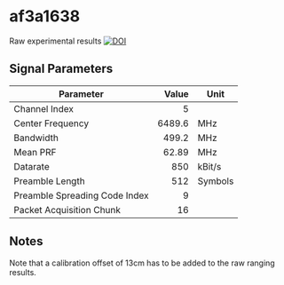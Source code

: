 # af3a1638

Raw experimental results 
[![DOI](https://zenodo.org/badge/20743/tudoetknjt/af3a1638.svg)](https://zenodo.org/badge/latestdoi/20743/tudoetknjt/af3a1638)

## Signal Parameters

| Parameter | Value | Unit |
| --------- | -----:| ---- |
| Channel Index | 5 | |
| Center Frequency | 6489.6 | MHz |
| Bandwidth | 499.2 | MHz |
| Mean PRF | 62.89 | MHz |
| Datarate | 850 | kBit/s |
| Preamble Length | 512 | Symbols |
| Preamble Spreading Code Index | 9 | |
| Packet Acquisition Chunk | 16 | |

## Notes

Note that a calibration offset of 13cm has to be added to the raw ranging results.

